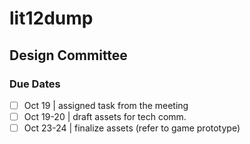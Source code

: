 # lit12dump
## Design Committee
### Due Dates
- [ ] Oct 19     | assigned task from the meeting
- [ ] Oct 19-20  | draft assets for tech comm.
- [ ] Oct 23-24  | finalize assets (refer to game prototype)

